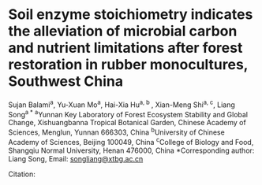 # Soil enzyme stoichiometry indicates the alleviation of microbial carbon and nutrient limitations after forest restoration in rubber monocultures, Southwest China
Sujan Balami<sup>a</sup>, Yu-Xuan Mo<sup>a</sup>, Hai-Xia Hu<sup>a, b </sup>, Xian-Meng Shi<sup>a, c</sup>, Liang Song<sup>a *</sup>
<sup>a</sup>Yunnan Key Laboratory of Forest Ecosystem Stability and Global Change, Xishuangbanna Tropical Botanical Garden, Chinese Academy of Sciences, Menglun, Yunnan 666303, China
<sup>b</sup>University of Chinese Academy of Sciences, Beijing 100049, China
<sup>c</sup>College of Biology and Food, Shangqiu Normal University, Henan 476000, China
*Corresponding author: Liang Song, Email: songliang@xtbg.ac.cn

Citation:
